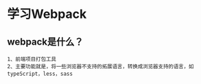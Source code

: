 # 学习Webpack


## webpack是什么？
```
1、前端项目打包工具
2、主要功能就是，将一些浏览器不支持的拓展语言，转换成浏览器支持的语言，如typeScript，less，sass
```
